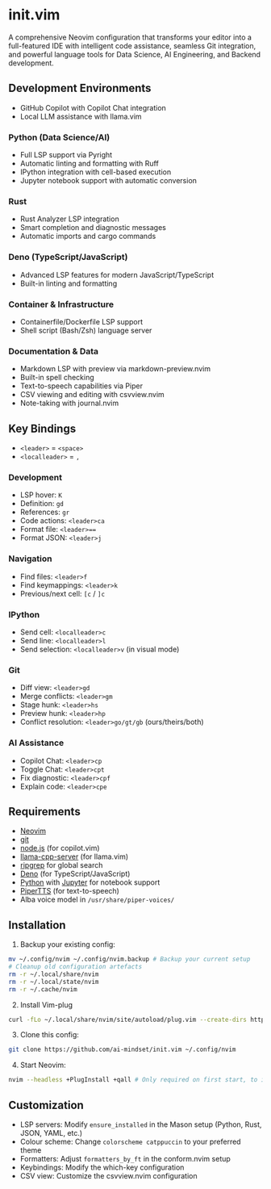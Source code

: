 # init.vim
A comprehensive Neovim configuration that transforms your editor into a full-featured IDE with intelligent code assistance, seamless Git integration, and powerful language tools for Data Science, AI Engineering, and Backend development.

## Development Environments
- GitHub Copilot with Copilot Chat integration
- Local LLM assistance with llama.vim

### Python (Data Science/AI)
- Full LSP support via Pyright
- Automatic linting and formatting with Ruff
- IPython integration with cell-based execution
- Jupyter notebook support with automatic conversion

### Rust
- Rust Analyzer LSP integration
- Smart completion and diagnostic messages
- Automatic imports and cargo commands

### Deno (TypeScript/JavaScript)
- Advanced LSP features for modern JavaScript/TypeScript
- Built-in linting and formatting

### Container & Infrastructure
- Containerfile/Dockerfile LSP support
- Shell script (Bash/Zsh) language server

### Documentation & Data
- Markdown LSP with preview via markdown-preview.nvim
- Built-in spell checking
- Text-to-speech capabilities via Piper
- CSV viewing and editing with csvview.nvim
- Note-taking with journal.nvim

## Key Bindings
- `<leader>` = `<space>`
- `<localleader>` = `,`

### Development
- LSP hover: `K`
- Definition: `gd`
- References: `gr`
- Code actions: `<leader>ca`
- Format file: `<leader>==`
- Format JSON: `<leader>j`

### Navigation
- Find files: `<leader>f`
- Find keymappings: `<leader>k`
- Previous/next cell: `[c` / `]c`

### IPython
- Send cell: `<localleader>c`
- Send line: `<localleader>l`
- Send selection: `<localleader>v` (in visual mode)

### Git
- Diff view: `<leader>gd`
- Merge conflicts: `<leader>gm`
- Stage hunk: `<leader>hs`
- Preview hunk: `<leader>hp`
- Conflict resolution: `<leader>go/gt/gb` (ours/theirs/both)

### AI Assistance
- Copilot Chat: `<leader>cp`
- Toggle Chat: `<leader>cpt`
- Fix diagnostic: `<leader>cpf`
- Explain code: `<leader>cpe`

## Requirements
- [Neovim](https://neovim.io/)
- [git](https://git-scm.com/)
- [node.js](https://nodejs.org/) (for copilot.vim)
- [llama-cpp-server](https://github.com/ggerganov/llama.cpp) (for llama.vim)
- [ripgrep](https://github.com/BurntSushi/ripgrep) for global search
- [Deno](https://deno.com/) (for TypeScript/JavaScript)
- [Python](https://www.python.org/) with [Jupyter](https://jupyter.org/) for notebook support
- [PiperTTS](https://github.com/rhasspy/piper) (for text-to-speech)
- Alba voice model in `/usr/share/piper-voices/`

## Installation
1. Backup your existing config:
```bash
mv ~/.config/nvim ~/.config/nvim.backup # Backup your current setup
# Cleanup old configuration artefacts
rm -r ~/.local/share/nvim
rm -r ~/.local/state/nvim
rm -r ~/.cache/nvim
```

2. Install Vim-plug
```bash
curl -fLo ~/.local/share/nvim/site/autoload/plug.vim --create-dirs https://raw.githubusercontent.com/junegunn/vim-plug/master/plug.vim
```

3. Clone this config:
```bash
git clone https://github.com/ai-mindset/init.vim ~/.config/nvim
```

4. Start Neovim:
```bash
nvim --headless +PlugInstall +qall # Only required on first start, to install plugins
```

## Customization
- LSP servers: Modify `ensure_installed` in the Mason setup (Python, Rust, JSON, YAML, etc.)
- Colour scheme: Change `colorscheme catppuccin` to your preferred theme
- Formatters: Adjust `formatters_by_ft` in the conform.nvim setup
- Keybindings: Modify the which-key configuration
- CSV view: Customize the csvview.nvim configuration
